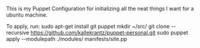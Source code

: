 This is my Puppet Configuration for initializing all the neat things I want for a ubuntu machine.

To apply, run:
sudo apt-get install git puppet
mkdir ~/src/
git clone --recursive https://github.com/kallekrantz/puppet-personal.git
sudo puppet apply --modulepath ./modules/ manifests/site.pp
